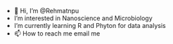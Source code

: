 - 👋 Hi, I’m @Rehmatnpu
- I’m interested in Nanoscience and Microbiology 
- I’m currently learning R and Phyton for data analysis
- 📫 How to reach me email me

<!---
Rehmatnpu/Rehmatnpu is a ✨ special ✨ repository because its `README.md` (this file) appears on your GitHub profile.
You can click the Preview link to take a look at your changes.
--->
